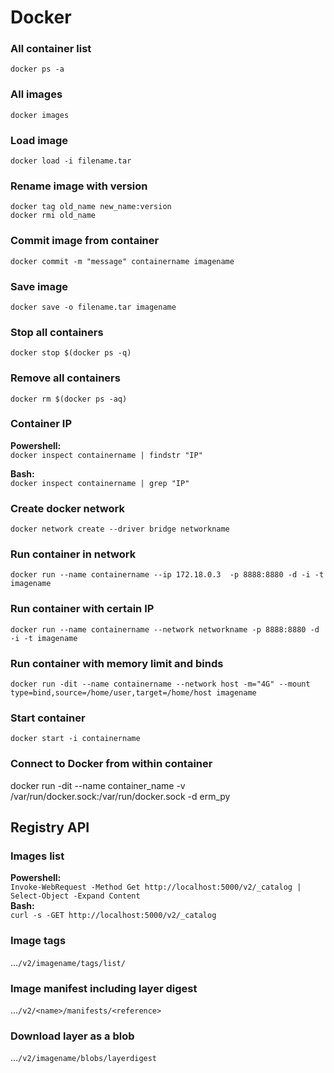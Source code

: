# Docker

### All container list
```docker ps -a```

### All images
```docker images```

### Load image
```docker load -i filename.tar```

### Rename image with version
```
docker tag old_name new_name:version 
docker rmi old_name
```

### Commit image from container
```docker commit -m "message" containername imagename```

### Save image
```docker save -o filename.tar imagename```

### Stop all containers
```docker stop $(docker ps -q)```

### Remove all containers
```docker rm $(docker ps -aq)```

### Container IP
__Powershell:__  
```docker inspect containername | findstr "IP"```

__Bash:__  
```docker inspect containername | grep "IP"```

### Create docker network
```docker network create --driver bridge networkname```

### Run container in network
```docker run --name containername --ip 172.18.0.3  -p 8888:8880 -d -i -t imagename```

### Run container with certain IP
```docker run --name containername --network networkname -p 8888:8880 -d -i -t imagename```

### Run container with memory limit and binds
```docker run -dit --name containername --network host -m="4G" --mount type=bind,source=/home/user,target=/home/host imagename```

### Start container
```docker start -i containername```

### Connect to Docker from within container
docker run -dit --name container_name -v /var/run/docker.sock:/var/run/docker.sock -d erm_py

## Registry API
### Images list
__Powershell:__  
```Invoke-WebRequest -Method Get http://localhost:5000/v2/_catalog | Select-Object -Expand Content```  
__Bash:__  
```curl -s -GET http://localhost:5000/v2/_catalog```

### Image tags
...```/v2/imagename/tags/list/```

### Image manifest including layer digest
...```/v2/<name>/manifests/<reference>```

### Download layer as a blob
...```/v2/imagename/blobs/layerdigest```
